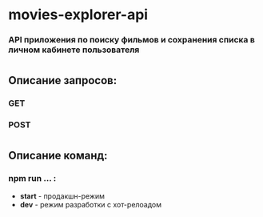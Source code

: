 # movies-explorer-api

### API приложения по поиску фильмов и сохранения списка в личном кабинете пользователя
#

## Описание запросов:
### GET
### POST

#
## Описание команд:
### npm run ... :
* **start** - продакшн-режим
* **dev** - режим разработки с хот-релоадом